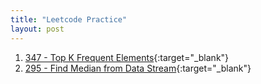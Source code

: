 ```yaml
---
title: "Leetcode Practice"
layout: post
---
```


1. [347 - Top K Frequent Elements](https://leetcode.com/problems/top-k-frequent-elements/){:target="_blank"}
2. [295 - Find Median from Data Stream](https://leetcode.com/problems/find-median-from-data-stream/){:target="_blank"}

